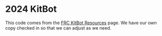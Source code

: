 # 2024 KitBot

This code comes from the [FRC KitBot Resources](https://www.firstinspires.org/resource-library/frc/kitbot) page.  We have our own copy checked in so that we can adjust as we need.